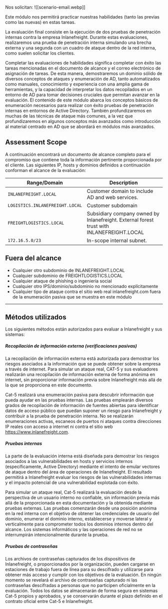 

Nos solicitan:
![[scenario-email.webp]]

Este módulo nos permitirá practicar nuestras habilidades (tanto las previas como las nuevas) en estas tareas. 

La evaluación final consiste en la ejecución de dos pruebas de penetración internas contra la empresa Inlanefreight. 
Durante estas evaluaciones, realizaremos una prueba de penetración interna simulando una brecha externa y una segunda con un cuadro de ataque dentro de la red interna, como suelen solicitar los clientes. 

Completar las evaluaciones de habilidades significa completar con éxito las tareas mencionadas en el documento de alcance y el correo electrónico de asignación de tareas. 
De esta manera, demostraremos un dominio sólido de diversos conceptos de ataques y enumeración de AD, tanto automatizados como manuales, conocimiento y experiencia con una amplia gama de herramientas, y la capacidad de interpretar los datos recopilados en un entorno de AD para tomar decisiones cruciales que permitan avanzar en la evaluación. 
El contenido de este módulo abarca los conceptos básicos de enumeración necesarios para realizar con éxito pruebas de penetración internas en entornos de Active Directory. También profundizaremos en muchas de las técnicas de ataque más comunes, a la vez que profundizaremos en algunos conceptos más avanzados como introducción al material centrado en AD que se abordará en módulos más avanzados.


## Assessment Scope
A continuación encontrará un documento de alcance completo para el compromiso que contiene toda la información pertinente proporcionada por el cliente.
Las siguientes IP, hosts y dominios definidos a continuación conforman el alcance de la evaluación:

| **Range/Domain**                | **Description**                                                                           |
| ------------------------------- | ----------------------------------------------------------------------------------------- |
| `INLANEFREIGHT.LOCAL`           | Customer domain to include AD and web services.                                           |
| `LOGISTICS.INLANEFREIGHT.LOCAL` | Customer subdomain                                                                        |
| `FREIGHTLOGISTICS.LOCAL`        | Subsidiary company owned by Inlanefreight. External forest trust with INLANEFREIGHT.LOCAL |
| `172.16.5.0/23`                 | In-scope internal subnet.                                                                 |

## Fuera del alcance
- Cualquier otro subdominio de INLANEFREIGHT.LOCAL
- Cualquier subdominio de FREIGHTLOGISTICS.LOCAL
- Cualquier ataque de phishing o ingeniería social
- Cualquier otro IPS/dominio/subdominio no mencionado explícitamente
- Cualquier tipo de ataque contra el sitio web real inlanefreight.com fuera de la enumeración pasiva que se muestra en este módulo

---
## Métodos utilizados
Los siguientes métodos están autorizados para evaluar a Inlanefreight y sus sistemas:

##### Recopilación de información externa (verificaciones pasivas)
La recopilación de información externa está autorizada para demostrar los riesgos asociados a la información que se puede obtener sobre la empresa a través de internet. Para simular un ataque real, CAT-5 y sus evaluadores realizarán una recopilación de información externa de forma anónima en internet, sin proporcionar información previa sobre Inlanefreight más allá de la que se proporciona en este documento.

Cat-5 realizará una enumeración pasiva para descubrir información que pueda ayudar en las pruebas internas. Las pruebas emplearán diversos grados de recopilación de información de fuentes abiertas para identificar datos de acceso público que puedan suponer un riesgo para Inlanefreight y contribuir a la prueba de penetración interna. No se realizarán enumeraciones activas, escaneos de puertos ni ataques contra direcciones IP reales con acceso a internet ni contra el sitio web https://www.inlanefreight.com.

##### Pruebas internas
La parte de la evaluación interna está diseñada para demostrar los riesgos asociados a las vulnerabilidades en hosts y servicios internos (específicamente, Active Directory) mediante el intento de emular vectores de ataque dentro del área de operaciones de Inlanefreight. El resultado permitirá a Inlanefreight evaluar los riesgos de las vulnerabilidades internas y el impacto potencial de una vulnerabilidad explotada con éxito.

Para simular un ataque real, Cat-5 realizará la evaluación desde la perspectiva de un usuario interno no confiable, sin información previa más allá de la proporcionada en esta documentación y la obtenida mediante pruebas externas. Las pruebas comenzarán desde una posición anónima en la red interna con el objetivo de obtener las credenciales de usuario del dominio, enumerar el dominio interno, establecerse y moverse lateral y verticalmente para comprometer todos los dominios internos dentro del alcance. Los sistemas informáticos y las operaciones de red no se interrumpirán intencionalmente durante la prueba.

##### Pruebas de contraseñas
Los archivos de contraseñas capturados de los dispositivos de Inlanefreight, o proporcionados por la organización, pueden cargarse en estaciones de trabajo fuera de línea para su descifrado y utilizarse para obtener más acceso y cumplir con los objetivos de la evaluación. En ningún momento se revelará el archivo de contraseñas capturado ni las contraseñas descifradas a personas que no participen oficialmente en la evaluación. Todos los datos se almacenarán de forma segura en sistemas Cat-5 propios y aprobados, y se conservarán durante el plazo definido en el contrato oficial entre Cat-5 e Inlanefreight.